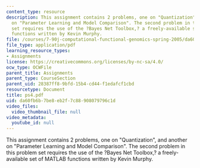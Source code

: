 ```yaml
---
content_type: resource
description: This assignment contains 2 problems, one on "Quantization", and another
  on "Parameter Learning and Model Comparison". The second problem in this problem
  set requires the use of the ?Bayes Net Toolbox,? a freely-available set of MATLAB
  functions written by Kevin Murphy.
file: /courses/7-90j-computational-functional-genomics-spring-2005/da60fb6b7be8eb2f7c88908079796c1d_ps4.pdf
file_type: application/pdf
learning_resource_types:
- Assignments
license: https://creativecommons.org/licenses/by-nc-sa/4.0/
ocw_type: OCWFile
parent_title: Assignments
parent_type: CourseSection
parent_uid: 28387ff8-9bfd-15b4-cd44-f1edafcf1cbd
resourcetype: Document
title: ps4.pdf
uid: da60fb6b-7be8-eb2f-7c88-908079796c1d
video_files:
  video_thumbnail_file: null
video_metadata:
  youtube_id: null
---
```

This assignment contains 2 problems, one on "Quantization", and another on "Parameter Learning and Model Comparison". The second problem in this problem set requires the use of the ?Bayes Net Toolbox,? a freely-available set of MATLAB functions written by Kevin Murphy.